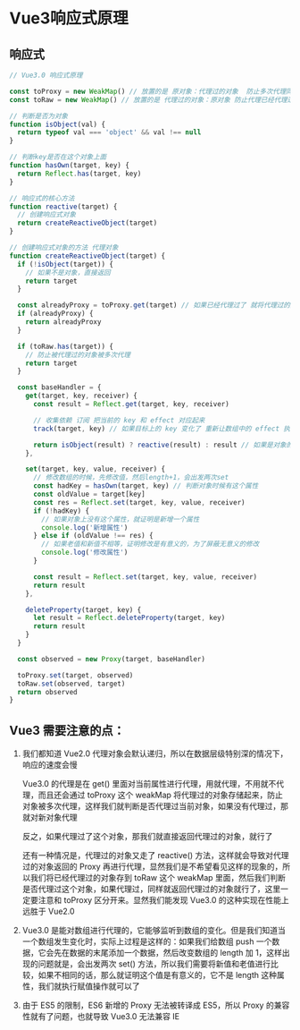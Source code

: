 # Vue3响应式原理

## 响应式

```js
// Vue3.0 响应式原理

const toProxy = new WeakMap() // 放置的是 原对象：代理过的对象  防止多次代理同一个对象
const toRaw = new WeakMap() // 放置的是 代理过的对象：原对象 防止代理已经代理过的对象

// 判断是否为对象
function isObject(val) {
  return typeof val === 'object' && val !== null
}

// 判断key是否在这个对象上面
function hasOwn(target, key) {
  return Reflect.has(target, key)
}

// 响应式的核心方法
function reactive(target) {
  // 创建响应式对象
  return createReactiveObject(target)
}

// 创建响应式对象的方法 代理对象
function createReactiveObject(target) {
  if (!isObject(target)) {
    // 如果不是对象，直接返回
    return target
  }

  const alreadyProxy = toProxy.get(target) // 如果已经代理过了 就将代理过的对象返回
  if (alreadyProxy) {
    return alreadyProxy
  }

  if (toRaw.has(target)) {
    // 防止被代理过的对象被多次代理
    return target
  }

  const baseHandler = {
    get(target, key, receiver) {
      const result = Reflect.get(target, key, receiver)

      // 收集依赖 订阅 把当前的 key 和 effect 对应起来
      track(target, key) // 如果目标上的 key 变化了 重新让数组中的 effect 执行即可

      return isObject(result) ? reactive(result) : result // 如果是对象的话就再代理一次，否则返回当前数据
    },

    set(target, key, value, receiver) {
      // 修改数组的时候，先修改值，然后length+1，会出发两次set
      const hadKey = hasOwn(target, key) // 判断对象时候有这个属性
      const oldValue = target[key]
      const res = Reflect.set(target, key, value, receiver)
      if (!hadKey) {
        // 如果对象上没有这个属性，就证明是新增一个属性
        console.log('新增属性')
      } else if (oldValue !== res) {
        // 如果老值和新值不相等，证明修改是有意义的，为了屏蔽无意义的修改
        console.log('修改属性')
      }

      const result = Reflect.set(target, key, value, receiver)
      return result
    },

    deleteProperty(target, key) {
      let result = Reflect.deleteProperty(target, key)
      return result
    }
  }

  const observed = new Proxy(target, baseHandler)

  toProxy.set(target, observed)
  toRaw.set(observed, target)
  return observed
}
```

## Vue3 需要注意的点：

1. 我们都知道 Vue2.0 代理对象会默认递归，所以在数据层级特别深的情况下，响应的速度会慢

   Vue3.0 的代理是在 get() 里面对当前属性进行代理，用就代理，不用就不代理，而且还会通过 toProxy 这个 weakMap 将代理过的对象存储起来，防止对象被多次代理，这样我们就判断是否代理过当前对象，如果没有代理过，那就对新对象代理

   反之，如果代理过了这个对象，那我们就直接返回代理过的对象，就行了

   还有一种情况是，代理过的对象又走了 reactive() 方法，这样就会导致对代理过的对象返回的 Proxy 再进行代理，显然我们是不希望看见这样的现象的，所以我们将已经代理过的对象存到 toRaw 这个 weakMap 里面，然后我们判断是否代理过这个对象，如果代理过，同样就返回代理过的对象就行了，这里一定要注意和 toProxy 区分开来。显然我们能发现 Vue3.0 的这种实现在性能上远胜于 Vue2.0

2. Vue3.0 是能对数组进行代理的，它能够监听到数组的变化。但是我们知道当一个数组发生变化时，实际上过程是这样的：如果我们给数组 push 一个数据，它会先在数据的末尾添加一个数据，然后改变数组的 length 加 1，这样出现的问题就是，会出发两次 set() 方法，所以我们需要将新值和老值进行比较，如果不相同的话，那么就证明这个值是有意义的，它不是 length 这种属性，我们就执行赋值操作就可以了

3. 由于 ES5 的限制，ES6 新增的 Proxy 无法被转译成 ES5，所以 Proxy 的兼容性就有了问题，也就导致 Vue3.0 无法兼容 IE